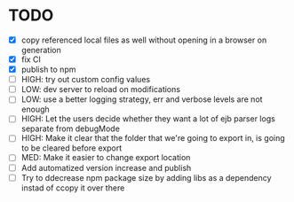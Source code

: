 # TODO

- [x] copy referenced local files as well without opening in a browser on generation
- [x] fix CI
- [x] publish to npm
- [ ] HIGH: try out custom config values
- [ ] LOW: dev server to reload on modifications
- [ ] LOW: use a better logging strategy, err and verbose levels are not enough
- [ ] HIGH: Let the users decide whether they want a lot of ejb parser logs separate from debugMode
- [ ] HIGH: Make it clear that the folder that we're going to export in, is going to be cleared before export
- [ ] MED: Make it easier to change export location
- [ ] Add automatized version increase and publish
- [ ] Try to ddecrease npm package size by adding libs as a dependency instad of ccopy it over there
